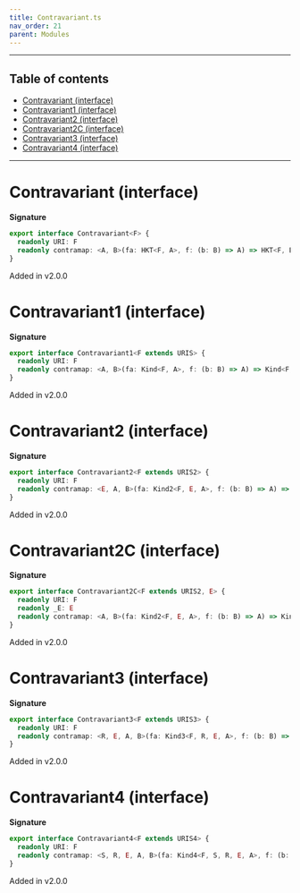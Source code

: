 ```yaml
---
title: Contravariant.ts
nav_order: 21
parent: Modules
---
```


---

<h2 class="text-delta">Table of contents</h2>

- [Contravariant (interface)](#contravariant-interface)
- [Contravariant1 (interface)](#contravariant1-interface)
- [Contravariant2 (interface)](#contravariant2-interface)
- [Contravariant2C (interface)](#contravariant2c-interface)
- [Contravariant3 (interface)](#contravariant3-interface)
- [Contravariant4 (interface)](#contravariant4-interface)

---

# Contravariant (interface)

**Signature**

```ts
export interface Contravariant<F> {
  readonly URI: F
  readonly contramap: <A, B>(fa: HKT<F, A>, f: (b: B) => A) => HKT<F, B>
}
```

Added in v2.0.0

# Contravariant1 (interface)

**Signature**

```ts
export interface Contravariant1<F extends URIS> {
  readonly URI: F
  readonly contramap: <A, B>(fa: Kind<F, A>, f: (b: B) => A) => Kind<F, B>
}
```

Added in v2.0.0

# Contravariant2 (interface)

**Signature**

```ts
export interface Contravariant2<F extends URIS2> {
  readonly URI: F
  readonly contramap: <E, A, B>(fa: Kind2<F, E, A>, f: (b: B) => A) => Kind2<F, E, B>
}
```

Added in v2.0.0

# Contravariant2C (interface)

**Signature**

```ts
export interface Contravariant2C<F extends URIS2, E> {
  readonly URI: F
  readonly _E: E
  readonly contramap: <A, B>(fa: Kind2<F, E, A>, f: (b: B) => A) => Kind2<F, E, B>
}
```

Added in v2.0.0

# Contravariant3 (interface)

**Signature**

```ts
export interface Contravariant3<F extends URIS3> {
  readonly URI: F
  readonly contramap: <R, E, A, B>(fa: Kind3<F, R, E, A>, f: (b: B) => A) => Kind3<F, R, E, B>
}
```

Added in v2.0.0

# Contravariant4 (interface)

**Signature**

```ts
export interface Contravariant4<F extends URIS4> {
  readonly URI: F
  readonly contramap: <S, R, E, A, B>(fa: Kind4<F, S, R, E, A>, f: (b: B) => A) => Kind4<F, S, R, E, B>
}
```

Added in v2.0.0
